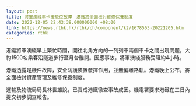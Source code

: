 ```yaml
---
layout: post
title: 將軍澳綫車卡接駁位故障　港鐵將全面檢討維修保養制度
date: 2022-12-05 22:43:38.000000000 +08:00
link: https://news.rthk.hk/rthk/ch/component/k2/1678563-20221205.htm
categories: rthk
---
```


港鐵將軍澳綫早上繁忙時間，開往北角方向的一列列車兩個車卡之間出現問題，大約1500名乘客沿隧道步行至月台離開。因應事故，將軍澳綫服務受阻約4小時。

港鐵透露是機件故障，安全防護裝置發揮作用，並無偏離路軌。港鐵晚上公布，將全面檢討資產管理及維修保養制度。

運輸及物流局局長林世雄說，已責成港鐵徹查事故成因。機電署要求港鐵在三日內提交初步調查報告。

